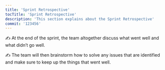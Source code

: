 ```yaml
---
title: 'Sprint Retrospective'
tocTitle: 'Sprint Retrospective'
description: 'This section explains about the Sprint Retrospective'
commit: '123456'
---
```


✍️ At the end of the sprint, the team altogether discuss what went well and what didn’t go well.

✍️ The team will then brainstorm how to solve any issues that are identified and make sure to keep up the things that went well.

<!-- ## Sub Heading

✍️Coming soon: Please watch this space for more updates from our team. Thanks for the patience! -->

<!--
![default and pinned tasks](/placeholders/banner.png)

```javascript
code or syntax
```

<div class="aside">
<a href=""><b>Links</b></a>
</div>
-->
